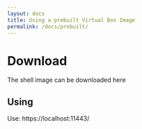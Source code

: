 ```yaml
---
layout: docs
title: Using a prebuilt Virtual Box Image
permalink: /docs/prebuilt/
---
```


# Download

The shell image can be downloaded here

## Using

Use: https://localhost:11443/





